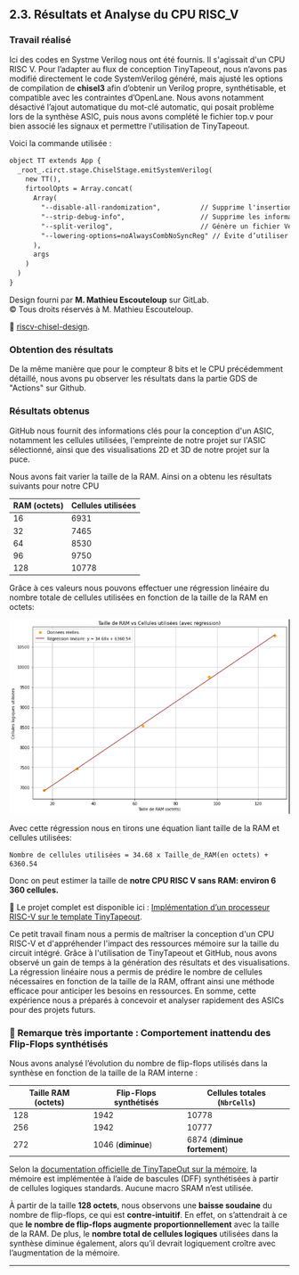 ## 2.3.  Résultats et Analyse du CPU RISC_V

### Travail réalisé
Ici des codes en Systme Verilog nous ont été fournis. Il s'agissait d'un CPU RISC V. Pour l’adapter au flux de conception TinyTapeout, nous n’avons pas modifié directement le code SystemVerilog généré, mais ajusté les options de compilation de **chisel3** afin d’obtenir un Verilog propre, synthétisable, et compatible avec les contraintes d’OpenLane. Nous avons notamment désactivé l’ajout automatique du mot-clé automatic, qui posait problème lors de la synthèse ASIC, puis nous avons complété le fichier top.v pour bien associé les signaux et permettre l'utilisation de TinyTapeout.

Voici la commande utilisée :

```Markdown
object TT extends App {
  _root_.circt.stage.ChiselStage.emitSystemVerilog(
    new TT(),
    firtoolOpts = Array.concat(
      Array(
        "--disable-all-randomization",          // Supprime l'insertion de valeurs aléatoires pour l'initialisation des registres (utile uniquement pour la simulation)
        "--strip-debug-info",                   // Supprime les informations de debug inutiles dans le fichier Verilog final
        "--split-verilog",                      // Génère un fichier Verilog par module, au lieu d’un seul fichier global
        "--lowering-options=noAlwaysCombNoSyncReg" // Évite d’utiliser les blocs always_comb ou always_ff avec `automatic`, ce qui améliore la compatibilité avec la synthèse ASIC
      ),
      args
    )
  )
}
```

Design fourni par **M. Mathieu Escouteloup** sur GitLab.  
© Tous droits réservés à M. Mathieu Escouteloup.

🔗 [riscv-chisel-design](https://gitlab.com/escou64/riscv-design).

### Obtention des résultats

De la même manière que pour le compteur 8 bits et le CPU précédemment détaillé, nous avons pu observer les résultats dans la partie GDS de "Actions" sur Github.

### Résultats obtenus

GitHub nous fournit des informations clés pour la conception d'un ASIC, notamment les cellules utilisées, l'empreinte de notre projet sur l'ASIC sélectionné, ainsi que des visualisations 2D et 3D de notre projet sur la puce.

Nous avons fait varier la taille de la RAM.
Ainsi on a obtenu les résultats suivants pour notre CPU


| RAM (octets) | Cellules utilisées |
|--------------|--------------------|
| 16           | 6931               |
| 32           | 7465               |
| 64           | 8530               |
| 96           | 9750               |
| 128          | 10778              |


Grâce à ces valeurs nous pouvons effectuer une régression linéaire du nombre totale de cellules utilisées en fonction de la taille de la RAM en octets:

![Graphique RAM vs Cellules](../images/RISCVvsRAM.png)

Avec cette régression nous en tirons une équation liant taille de la RAM et cellules utilisées:
```
Nombre de cellules utilisées = 34.68 x Taille_de_RAM(en octets) + 6360.54
```
Donc on peut estimer la taille de **notre CPU RISC V sans RAM: environ 6 360 cellules.**

🔗 Le projet complet est disponible ici : [Implémentation d’un processeur RISC-V sur le template TinyTapeout](https://github.com/Maleek-Bejaoui/RISC_V_ASIC).


Ce petit  travail finam nous a permis de maîtriser la conception d'un CPU RISC-V et d'appréhender l'impact des ressources mémoire sur la taille du circuit intégré. Grâce à l'utilisation de TinyTapeout et GitHub, nous avons observé un gain de temps à la génération des résultats et des visualisations. La régression linéaire nous a permis de prédire le nombre de cellules nécessaires en fonction de la taille de la RAM, offrant ainsi une méthode efficace pour anticiper les besoins en ressources. En somme, cette expérience nous a préparés à concevoir et analyser rapidement des ASICs pour des projets futurs.


### 🚨 Remarque très importante : Comportement inattendu des Flip-Flops synthétisés

Nous avons analysé l’évolution du nombre de flip-flops utilisés dans la synthèse en fonction de la taille de la RAM interne :

| Taille RAM (octets) | Flip-Flops synthétisés | Cellules totales (`NbrCells`) |
|---------------------|------------------------|-------------------------------|
| 128                 | 1942                   | 10778                         |
| 256                 | 1942                   | 10777                         |
| 272                 | 1046 (**diminue**)     | 6874 (**diminue fortement**)  |

Selon la [documentation officielle de TinyTapeOut sur la mémoire](https://tinytapeout.com/specs/memory/), la mémoire est implémentée à l’aide de bascules (DFF) synthétisées à partir de cellules logiques standards. Aucune macro SRAM n’est utilisée.

À partir de la taille **128 octets**, nous observons une **baisse soudaine** du nombre de flip-flops, ce qui est **contre-intuitif**. En effet, on s’attendrait à ce que **le nombre de flip-flops augmente proportionnellement** avec la taille de la RAM. De plus, le **nombre total de cellules logiques** utilisées dans la synthèse diminue également, alors qu’il devrait logiquement croître avec l’augmentation de la mémoire.


---
